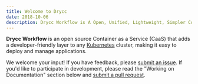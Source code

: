 ```yaml
---
title: Welcome to Drycc
date: 2018-10-06
description: Drycc Workflow is A Open, Unified, Lightweight, Simpler Containers as a Service (CaaS).
---
```


**Drycc Workflow** is an open source Container as a Service (CaaS) that adds a developer-friendly layer to any [Kubernetes][k8s-home] cluster, making it easy to deploy and manage applications.

We welcome your input! If you have feedback, please [submit an issue][issues]. If you'd like to participate in development, please read the "Working on Documentation" section below and [submit a pull request][prs].


[k8s-home]: http://kubernetes.io
[issues]: https://github.com/drycc/workflow/issues
[prs]: https://github.com/drycc/workflow/pulls
